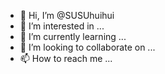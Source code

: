 - 👋 Hi, I’m @SUSUhuihui
- 👀 I’m interested in ...
- 🌱 I’m currently learning ...
- 💞️ I’m looking to collaborate on ...
- 📫 How to reach me ...

<!---
SUSUhuihui/SUSUhuihui is a ✨ special ✨ repository because its `README.md` (this file) appears on your GitHub profile.
You can click the Preview link to take a look at your changes.
--->
